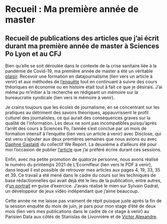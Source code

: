 # Recueil : Ma première année de master
## Recueil de publications des articles que j’ai écrit durant ma première année de master à Sciences Po Lyon et au CFJ
Bien qu’elle se soit déroulée dans le contexte de la crise sanitaire liée à la pandémie de Covid-19, ma première année de master a été un véritable [plaisir](https://twitter.com/EcornifleurL/status/1380876163724283910). Recevoir une formation en datajournalisme (lien vers un article à venir) et aux méthodes de [l’enquête](https://lecornifleur.fr/la-crise-sanitaire-revelatrice-de-la-precarite-numerique-etudiante/) tout en continuant à suivre des cours théoriques en économie ou en histoire était tout à fait ce que je désirais. J’ai même pu m’initier à la recherche en rédigeant un mémoire sur la bureaucratie syndicale (lien vers le mémoire à venir).

Je crains toujours que les écoles de journalisme, en se concentrant sur les pratiques au détriment des savoirs théoriques, appauvrissent le profil culturel des journalistes, ce qui aurait des conséquences graves sur la qualité de l’information. Les deux ne sont pas incompatibles puisqu’après l’arrêt des cours à Sciences Po, l’année s’est conclue par un mois de formation intensif à l’enquête (lien vers un article à venir) avec Disclose, qui est venu s’ajouter aux deux premières semaines que nous avions eu avec [Daphné Gastaldi](https://twitter.com/daphnegastaldi) du collectif We Report. La deuxième a d’ailleurs été pour moi l’occasion de publier [l’article](https://lecornifleur.fr/en-immersion-1-6-une-semaine-de-libre/) que j’ai préféré écrire durant ces sessions.

Enfin, avec ma petite promotion de quatorze personne, nous avons réalisé le numéro du printemps 2021 de L’Ecornifleur (lien vers le PDF à venir), dans lequel il est possible de retrouver mes articles aux pages 4, 19, 33, 35 et 39. Ce travail a été mené dans le cadre du cours sur les techniques de base rédactionnelles qui avait déjà été le lieu de la publication, entre autres, d’[un portrait](https://lecornifleur.fr/sylvain-gadrat-le-papa-de-super-tilt-bro/) en guise d’exercice. J’avais réalisé le mien sur Sylvain Gadrat, un développeur de jeux vidéo indépendant que j’aime beaucoup.

Cette année ne me laisse pas vraiment de répit puisque juste après la fin de la session enquête du mois de juin, je pars pour mon stage d’été de deux mois (lien vers mes publications dans le cadre de ce stage à venir) au Parisien Data aux côtés de Stanislas de Livonnière et de [Victor Alexandre](https://twitter.com/humeursdevictor).
